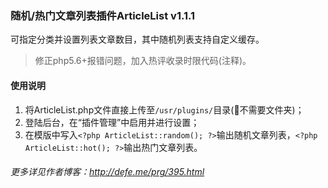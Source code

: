 ### 随机/热门文章列表插件ArticleList v1.1.1

可指定分类并设置列表文章数目，其中随机列表支持自定义缓存。

 > 修正php5.6+报错问题，加入热评收录时限代码(注释)。

#### 使用说明
1. 将ArticleList.php文件直接上传至`/usr/plugins/`目录(:dart:不需要文件夹)；
2. 登陆后台，在“插件管理”中启用并进行设置；
3. 在模版中写入`<?php ArticleList::random(); ?>`输出随机文章列表，`<?php ArticleList::hot(); ?>`输出热门文章列表。

###### 更多详见作者博客：http://defe.me/prg/395.html